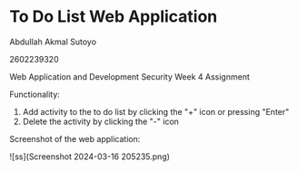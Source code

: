 # To Do List Web Application
Abdullah Akmal Sutoyo

2602239320

Web Application and Development Security Week 4 Assignment

Functionality:
1. Add activity to the to do list by clicking the "+" icon or pressing "Enter"
2. Delete the activity by clicking the "-" icon

Screenshot of the web application:

![ss](Screenshot 2024-03-16 205235.png)

